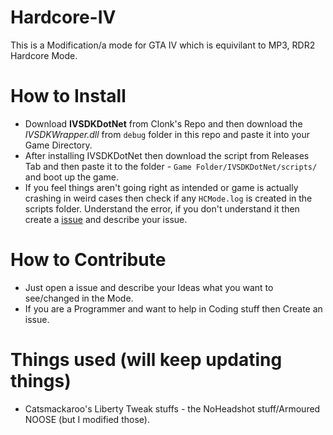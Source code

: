 # Hardcore-IV

This is a Modification/a mode for GTA IV which is equivilant to MP3, RDR2 Hardcore Mode.

# How to Install
- Download **IVSDKDotNet** from Clonk's Repo and then download the *IVSDKWrapper.dll* from `debug` folder in this repo and paste it into your Game Directory.
- After installing IVSDKDotNet then download the script from Releases Tab and then paste it to the folder - `Game Folder/IVSDKDotNet/scripts/` and boot up the game.
- If you feel things aren't going right as intended or game is actually crashing in weird cases then check if any `HCMode.log` is created in the scripts folder. Understand the error, if you don't understand it then create a [issue](https://github.com/Vampire-Chan/Hardcore-IV/issues) and describe your issue.

# How to Contribute
- Just open a issue and describe your Ideas what you want to see/changed in the Mode.
- If you are a Programmer and want to help in Coding stuff then Create an issue.

# Things used (will keep updating things)
- Catsmackaroo's Liberty Tweak stuffs - the NoHeadshot stuff/Armoured NOOSE (but I modified those).
